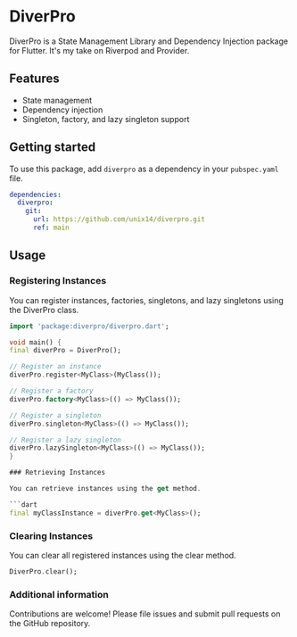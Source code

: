 # DiverPro

DiverPro is a State Management Library and Dependency Injection package for Flutter. It's my take on Riverpod and Provider.

## Features

- State management
- Dependency injection
- Singleton, factory, and lazy singleton support

## Getting started

To use this package, add `diverpro` as a dependency in your `pubspec.yaml` file.

```yaml
dependencies:
  diverpro:
    git:
      url: https://github.com/unix14/diverpro.git
      ref: main
```

## Usage

### Registering Instances

You can register instances, factories, singletons, and lazy singletons using the DiverPro class.


```dart
import 'package:diverpro/diverpro.dart';

void main() {
final diverPro = DiverPro();

// Register an instance
diverPro.register<MyClass>(MyClass());

// Register a factory
diverPro.factory<MyClass>(() => MyClass());

// Register a singleton
diverPro.singleton<MyClass>(() => MyClass());

// Register a lazy singleton
diverPro.lazySingleton<MyClass>(() => MyClass());
}

### Retrieving Instances

You can retrieve instances using the get method.

```dart
final myClassInstance = diverPro.get<MyClass>();
```

### Clearing Instances

You can clear all registered instances using the clear method.

```dart
DiverPro.clear();
```

### Additional information

Contributions are welcome! Please file issues and submit pull requests on the GitHub repository.
